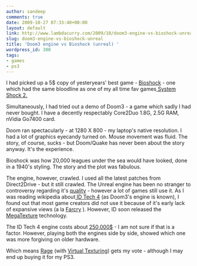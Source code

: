 ```yaml
---
author: sandeep
comments: true
date: 2009-10-27 07:33:40+00:00
layout: default
link: http://www.lambdacurry.com/2009/10/doom3-engine-vs-bioshock-unreal/
slug: doom3-engine-vs-bioshock-unreal
title: 'Doom3 engine vs Bioshock (unreal) '
wordpress_id: 300
tags:
- games
- ps3
---
```


I had picked up a 5$ copy of yesteryears' best game - [Bioshock](http://en.wikipedia.org/wiki/BioShock) - one which had the same bloodline as one of my all time fav games[ System Shock 2.](http://en.wikipedia.org/wiki/System_Shock_2)

Simultaneously, I had tried out a demo of Doom3 - a game which sadly I had never bought. I have a decently respectably Core2Duo 1.8G, 2.5G RAM, nVidia Go7400 card.

Doom ran spectacularly - at 1280 X 800 - my laptop's native resolution. I had a lot of graphics eyecandy turned on. Mouse movement was fluid. The story, of course, sucks - but Doom/Quake has never been about the story anyway. It's the experience.

Bioshock was how 20,000 leagues under the sea would have looked, done in a 1940's styling. The story and the plot was fabulous.

The engine, however, crawled. I used all the latest patches from Direct2Drive - but it still crawled. The Unreal engine has been no stranger to controversy regarding it's [quality](http://kotaku.com/gaming/busted/unreal-engine-3-half+baked-broken-and-late-280548.php) - however a lot of games still use it. As I was reading wikipedia about[ ID Tech 4](http://en.wikipedia.org/wiki/Id_Tech_4) (as Doom3's engine is known), I found out that most game creators did not use it because of it's early lack of expansive views (a la [Farcry](http://en.wikipedia.org/wiki/Far_Cry) ). However, ID soon released the [MegaTexture](http://en.wikipedia.org/wiki/Megatexture) technology.

The ID Tech 4 engine costs about [250,000$](http://www.idsoftware.com/business/idtech4/) - I am not sure if that is a factor. However, playing both the engines side by side, showed which one was more forgiving on older hardware.

Which means [Rage](http://en.wikipedia.org/wiki/Rage_(video_game)) (with [Virtual Texturing](http://en.wikipedia.org/wiki/Megatexture#Virtual_Texturing)) gets my vote - although I may end up buying it for my PS3.
